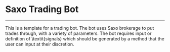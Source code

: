 # Saxo Trading Bot

---

This is a template for a trading bot. The bot uses Saxo brokerage to put trades through, with a variety of parameters. The bot requires input or definition of \textit{signals} which should be generated by a method that the user can input at their discretion.
